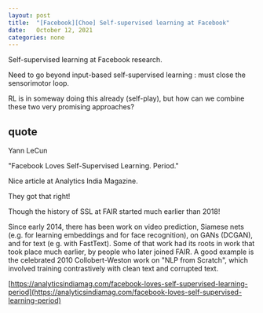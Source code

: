 ```yaml
---
layout: post
title:  "[Facebook][Choe] Self-supervised learning at Facebook"
date:   October 12, 2021
categories: none
---
```


Self-supervised learning at Facebook research.

Need to go beyond input-based self-supervised learning : must close the sensorimotor loop. 

RL is in someway doing this already (self-play), but how can we combine these two very promising approaches?

## quote 
Yann LeCun

"Facebook Loves Self-Supervised Learning. Period."

Nice article at Analytics India Magazine. 

They got that right!

Though the history of SSL at FAIR started much earlier than 2018!

Since early 2014, there has been work on video prediction, Siamese nets (e.g. for learning embeddings and for face recognition), on GANs (DCGAN), and for text (e g. with FastText).
Some of that work had its roots in work that took place much earlier, by people who later joined FAIR. 
A good example is the celebrated 2010 Collobert-Weston work on "NLP from Scratch", which involved training contrastively with clean text and corrupted text.

[https://analyticsindiamag.com/facebook-loves-self-supervised-learning-period](https://analyticsindiamag.com/facebook-loves-self-supervised-learning-period)

 


